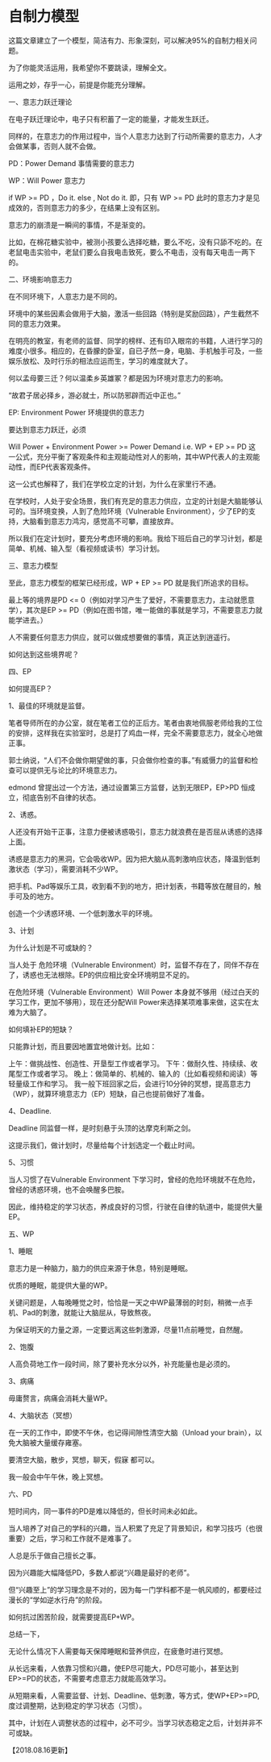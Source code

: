 # 自制力模型

这篇文章建立了一个模型，简洁有力、形象深刻，可以解决95%的自制力相关问题。

为了你能灵活运用，我希望你不要跳读，理解全文。

运用之妙，存乎一心，前提是你能充分理解。



一、意志力跃迁理论

在电子跃迁理论中，电子只有积蓄了一定的能量，才能发生跃迁。

同样的，在意志力的作用过程中，当个人意志力达到了行动所需要的意志力，人才会做某事，否则人就不会做。


PD：Power Demand 事情需要的意志力

WP：Will Power 意志力

if WP >= PD ，Do it.
else , Not do it.
即，只有 WP >= PD 此时的意志力才是见成效的，否则意志力的多少，在结果上没有区别。



意志力的崩溃是一瞬间的事情，不是渐变的。

比如，在棉花糖实验中，被测小孩要么选择吃糖，要么不吃，没有只舔不吃的。在老鼠电击实验中，老鼠们要么自我电击致死，要么不电击，没有每天电击一两下的。



二、环境影响意志力

在不同环境下，人意志力是不同的。

环境中的某些因素会做用于大脑，激活一些回路（特别是奖励回路），产生截然不同的意志力效果。



在明亮的教室，有老师的监督、同学的榜样、还有印入眼帘的书籍，人进行学习的难度小很多。相应的，在昏朦的卧室，自已孑然一身，电脑、手机触手可及，一些娱乐放松、及时行乐的相法应运而生，学习的难度就大了。

何以孟母要三迁？何以温柔乡英雄冢？都是因为环境对意志力的影响。

“故君子居必择乡，游必就士，所以防邪辟而近中正也。”






EP: Environment Power 环境提供的意志力

要达到意志力跃迁，必须

Will Power + Environment Power >= Power Demand  i.e. WP + EP >= PD
这一公式，充分平衡了客观条件和主观能动性对人的影响，其中WP代表人的主观能动性，而EP代表客观条件。



这一公式也解释了，我们在学校立定的计划，为什么在家里行不通。

在学校时，人处于安全场景，我们有充足的意志力供应，立定的计划是大脑能够认可的。当环境变换，人到了危险环境（Vulnerable Environment），少了EP的支持，大脑看到意志力鸿沟，感觉高不可攀，直接放弃。

所以我们在定计划时，要充分考虑环境的影响。我给下班后自己的学习计划，都是简单、机械、输入型（看视频或读书）学习计划。



三、意志力模型

至此，意志力模型的框架已经形成，WP + EP >= PD 就是我们所追求的目标。

最上等的境界是PD <= 0（例如对学习产生了爱好，不需要意志力，主动就愿意学），其次是EP >= PD（例如在图书馆，唯一能做的事就是学习，不需要意志力就能学进去。）

人不需要任何意志力供应，就可以做成想要做的事情，真正达到逍遥行。

如何达到这些境界呢？



四、EP

如何提高EP？


1、最佳的环境就是监督。

笔者导师所在的办公室，就在笔者工位的正后方。笔者由衷地佩服老师给我的工位的安排，这样我在实验室时，总是打了鸡血一样，完全不需要意志力，就全心地做正事。

郭士纳说，“人们不会做你期望做的事，只会做你检查的事。”有威慑力的监督和检查可以提供无与论比的环境意志力。

edmond 曾提出过一个方法，通过设置第三方监督，达到无限EP，EP>PD 恒成立，彻底告别不自律的状态。



2、诱惑。

人还没有开始干正事，注意力便被诱惑吸引，意志力就浪费在是否屈从诱惑的选择上面。

诱惑是意志力的黑洞，它会吸收WP。因为把大脑从高刺激响应状态，降温到低刺激状态（学习），需要消耗不少WP。

把手机、Pad等娱乐工具，收到看不到的地方，把计划表，书籍等放在醒目的，触手可及的地方。

创造一个少诱惑环境、一个低刺激水平的环境。



3、计划

为什么计划是不可或缺的？

当人处于 危险环境（Vulnerable Environment）时，监督不存在了，同伴不存在了，诱惑也无法根除。EP的供应相比安全环境明显不足的。

在危险环境（Vulnerable Environment）Will Power 本身就不够用（经过白天的学习工作，更加不够用），现在还分配Will Power来选择某项难事来做，这实在太难为大脑了。

如何填补EP的短缺？

只能靠计划，而且要因地置宜地做计划。比如：

上午：做挑战性、创造性、开垦型工作或者学习。
下午：做耐久性、持续续、收尾型工作或者学习。
晚上：做简单的、机械的、输入的（比如看视频和阅读）等轻量级工作和学习。
我一般下班回家之后，会进行10分钟的冥想，提高意志力（WP），就算环境意志力（EP）短缺，自己也提前做好了准备。



4、Deadline.

Deadline 同监督一样，是时刻悬于头顶的达摩克利斯之剑。

这提示我们，做计划时，尽量给每个计划选定一个截止时间。



5、习惯

当人习惯了在Vulnerable Environment 下学习时，曾经的危险环境就不在危险，曾经的诱惑环境，也不会唤醒多巴胺。

因此，维持稳定的学习状态，养成良好的习惯，行驶在自律的轨道中，能提供大量EP。



五、WP


1、睡眠

意志力是一种脑力，脑力的供应来源于休息，特别是睡眠。

优质的睡眠，能提供大量的WP。

关键问题是，人每晚睡觉之时，恰恰是一天之中WP最薄弱的时刻，稍微一点手机、Pad的刺激，就能让大脑屈从，导致熬夜。

为保证明天的力量之源，一定要远离这些刺激源，尽量11点前睡觉，自然醒。



2、饱腹

人高负荷地工作一段时间，除了要补充水分以外，补充能量也是必须的。



3、病痛

毋庸赘言，病痛会消耗大量WP。



4、大脑状态（冥想）

在一天的工作中，即使不午休，也记得间隙性清空大脑（Unload your brain），以免大脑被大量缓存雍塞。

要清空大脑，散步，冥想，聊天，假寐 都可以。

我一般会中午午休，晚上冥想。



六、PD

短时间内，同一事件的PD是难以降低的，但长时间未必如此。

当人培养了对自己的学科的兴趣，当人积累了充足了背景知识，和学习技巧（也很重要）之后，学习和工作就不是难事了。

人总是乐于做自己擅长之事。

因为兴趣能大幅降低PD，多数人都说“兴趣是最好的老师”。

但“兴趣至上”的学习理念是不对的，因为每一门学科都不是一帆风顺的，都要经过漫长的“学如逆水行舟”的阶段。

如何抗过困苦阶段，就需要提高EP+WP。





总结一下，

无论什么情况下人需要每天保障睡眠和营养供应，在疲惫时进行冥想。

从长远来看，人依靠习惯和兴趣，使EP尽可能大，PD尽可能小，甚至达到EP>=PD的状态，不需要考虑意志力就能高效学习。

从短期来看，人需要监督、计划、Deadline、低刺激，等方式，使WP+EP>=PD, 度过调整期，达到稳定的学习状态（习惯）。

其中，计划在人调整状态的过程中，必不可少。当学习状态稳定之后，计划并非不可或缺。



【2018.08.16更新】